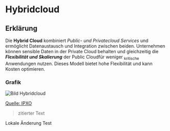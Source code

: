 # Hybridcloud

## Erklärung
Die __Hybrid Cloud__ kombiniert _Public- und Privatecloud Services_ und ermöglicht Datenaustausch und Integration zwischen beiden. Unternehmen können sensible Daten in der Private Cloud behalten und gleichzeitig die **_Flexibilität und Skalierung_** der Public Cloudfür weniger <sub>kritische</sub> Anwendungen nutzen. Dieses Modell bietet hohe Flexibilität und kann Kosten optimieren.

### Grafik
![Bild Hybridcloud](https://www.ipxo.com/app/uploads/2022/10/private-and-public-cloud-as-hybrid-cloud.jpg)

[Quelle: IPXO](https://www.ipxo.com/blog/what-is-enterprise-hybrid-cloud/)

> zitierter Text

Lokale Änderung Test
